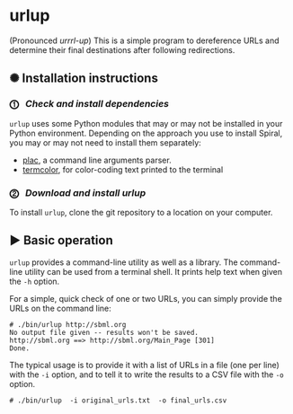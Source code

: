 urlup
=====

(Pronounced _urrrl-up_) This is a simple program to dereference URLs and determine their final destinations after following redirections.


✺ Installation instructions
---------------------------

### ⓵&nbsp;&nbsp; _Check and install dependencies_

`urlup` uses some Python modules that may or may not be installed in your Python environment.  Depending on the approach you use to install Spiral, you may or may not need to install them separately:

* [plac](https://pypi.python.org/pypi/plac), a command line arguments parser.
* [termcolor](https://pypi.python.org/pypi/termcolor), for color-coding text printed to the terminal

### ⓶&nbsp;&nbsp; _Download and install urlup_

To install `urlup`, clone the git repository to a location on your computer.

▶︎ Basic operation
------------------

`urlup` provides a command-line utility as well as a library.  The command-line utility can be used from a terminal shell.  It prints help text when given the `-h` option.

For a simple, quick check of one or two URLs, you can simply provide the URLs on the command line:

```
# ./bin/urlup http://sbml.org
No output file given -- results won't be saved.
http://sbml.org ==> http://sbml.org/Main_Page [301]
Done.
```

The typical usage is to provide it with a list of URLs in a file (one per line) with the `-i` option, and to tell it to write the results to a CSV file with the `-o` option.

```
# ./bin/urlup  -i original_urls.txt  -o final_urls.csv
```
